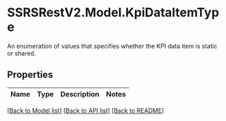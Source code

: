 # SSRSRestV2.Model.KpiDataItemType
An enumeration of values that specifies whether the KPI data item is static or shared.

## Properties

Name | Type | Description | Notes
------------ | ------------- | ------------- | -------------

[[Back to Model list]](../../README.md#documentation-for-models) [[Back to API list]](../../README.md#documentation-for-api-endpoints) [[Back to README]](../../README.md)

